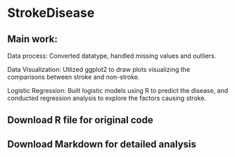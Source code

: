 # StrokeDisease

## Main work:

Data process: Converted datatype, handled missing values and outliers.

Data Visualization: Utlized ggplot2 to draw plots visualizing the comparisons between stroke and non-stroke.

Logistic Regression: Built logistic models using R to predict the disease, and conducted regression analysis to explore the factors causing stroke.

## Download R file for original code
## Download Markdown for detailed analysis
